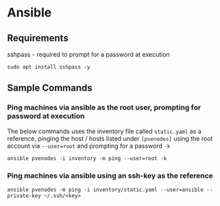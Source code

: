 # Ansible

## Requirements

sshpass - required to prompt for a password at execution

```shell
sudo apt install sshpass -y
```


## Sample Commands

### Ping machines via ansible as the root user, prompting for password at execution
The below commands uses the inventory file called `static.yaml` as a reference, pinging the host / hosts listed under `[pvenodes]` using the root account via `--user=root` and prompting for a password `-k`

```shell
ansible pvenodes -i inventory -m ping --user=root -k
```

### Ping machines via ansible using an ssh-key as the reference

```shell
ansible pvenodes -m ping -i inventory/static.yaml --user=ansible --private-key ~/.ssh/<key>
```